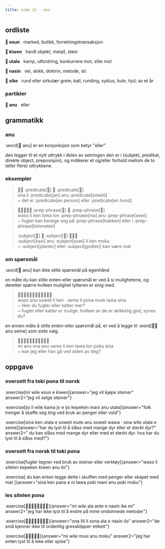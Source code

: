 ```yaml
---
title: side 12 - anu 
---
```

## ordliste

**󱤋 esun**&nbsp;&nbsp;&nbsp;marked, butikk, forretningstransaksjon

**󱤛 kiwen**&nbsp;&nbsp;&nbsp;hardt objekt, metall, stein

**󱥱 utala**&nbsp;&nbsp;&nbsp;kamp, utfordring, konkurrere mot, slite mot

**󱤿 nasin**&nbsp;&nbsp;&nbsp;vei, skikk, doktrin, metode, sti

**󱥜 sike**&nbsp;&nbsp;&nbsp;rund eller sirkulær greie; ball, runding, syklus, kule, hjul; av et år

### partikler
**󱤇 anu**&nbsp;&nbsp;&nbsp;eller

## grammatikk
### anu
:word[󱤇 anu] er en konjunksjon som betyr "eller"

den legger til et nytt uttrykk i delen av setningen den er i (subjekt, predikat, direkte object, preposisjon), og indikerer et og/eller forhold mellom de to (eller flere) uttrykkene.

### eksempler
> 󱥆󱤧 :predicate[󱤑] 󱤇 :predicate[󱥢] \
> ona li :predicate[jan] anu :predicate[soweli] \
> ~ det er :predicate[en person] eller :predicate[en hund]

> 󱥴󱤧󱤘󱥩󱤬 :prep-phrase[󱤰] 󱤇 :prep-phrase[󱥚] \
> waso li ken tawa lon :prep-phrase[ma] anu :prep-phrase[sewi] \
> ~ fugler kan bevege seg på :prep-phrase[bakken] eller i :prep-phrase[himmelen]

> :subject[󱤗] 󱤇 :subject[󱥦] 󱤧󱤘󱤶 \
> :subject[kasi] anu :subject[suwi] li ken moku \
> ~ :subject[planter] eller :subject[godteri] kan være mat

### om spørsmål

:word[󱤇 anu] kan ikke stille spørsmål på egenhånd

en måte du kan stille enten-eller spørsmål er ved å si mulighetene, og deretter spørre hvilken mulighet lytteren er enig med.

> 󱥴󱤇󱥢󱤧󱤘󱦜󱥙󱤧󱥔󱤼󱥩󱥞 \
> waso anu soweli li ken · seme li pona mute tawa sina \
> ~ liker du fugler eller katter mer? \
> ~ fugler eller katter er mulige. hvilken av de er skikkelig god, synes du?

en annen måte å stille enten-eller spørsmål på, er ved å legge til :word[󱤇󱥙 anu seme] som siste valg.

> 󱤴󱤇󱥆󱤇󱥙󱤧󱤘󱥩󱤬󱥒󱥞 \
> mi anu ona anu seme li ken tawa lon poka sina \
> ~ kan jeg eller han gå ved siden av deg?


## oppgave
### oversett fra toki pona til norsk
:exercise[mi wile esun e kiwen]{answer="jeg vil kjøpe steiner" answer2="jeg vil selge steiner"}

:exercise[ijo li wile kama jo e ijo kepeken mani anu utala]{answer="folk trenger å skaffe seg ting ved bruk av penger eller vold"}

:exercise[sina ken utala e soweli mute anu soweli wawa · sina wile utala e seme]{answer="har du lyst til å slåss med mange dyr eller et sterkt dyr?" answer2="  du kan slåss med mange dyr eller med et sterkt dyr. hva har du lyst til å slåss med?"}

### oversett fra norsk til toki pona
:exercise[fugler tegner ved bruk av steiner eller verktøy]{answer="waso li sitelen kepeken kiwen anu ilo"}

:exercise[ du kan enten legge dette i skuffen med penger eller skapet med mat ]{answer="sina ken pana e ni tawa poki mani anu poki moku"}

### les sitelen pona
:exercise[󱤴󱥷󱤂󱤆󱤉󱤿󱤍󱤴]{answer="mi wile ala ante e nasin ike mi" answer2="jeg har ikke lyst til å endre på mine ondsinnede metoder"}

:exercise[󱥆󱤨󱤧󱥡󱤂󱤉󱤿󱤎]{answer="ona lili li sona ala e nasin ilo" answer2="de små kjenner ikke til ordentlig gressklipper-etikett"}

:exercise[󱤴󱥷󱤻󱤇󱤶]{answer="mi wile musi anu moku" answer2="jeg har enten lyst til å leke eller spise"}